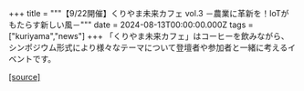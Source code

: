 +++
title = """【9/22開催】くりやま未来カフェ vol.3 －農業に革新を！IoTがもたらす新しい風－"""
date = 2024-08-13T00:00:00.000Z
tags = ["kuriyama","news"]
+++
「くりやま未来カフェ」はコーヒーを飲みながら、シンポジウム形式により様々なテーマについて登壇者や参加者と一緒に考えるイベントです。

[[source]](https://www.town.kuriyama.hokkaido.jp/soshiki/53/28467.html)
